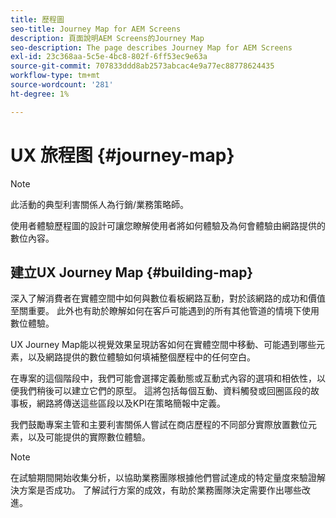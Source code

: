 ```yaml
---
title: 歷程圖
seo-title: Journey Map for AEM Screens
description: 頁面說明AEM Screens的Journey Map
seo-description: The page describes Journey Map for AEM Screens
exl-id: 23c368aa-5c5e-4bc8-802f-6ff53ec9e63a
source-git-commit: 707833ddd8ab2573abcac4e9a77ec88778624435
workflow-type: tm+mt
source-wordcount: '281'
ht-degree: 1%

---
```


# UX 旅程图 {#journey-map}

>[!NOTE]
>
>此活動的典型利害關係人為行銷/業務策略師。

使用者體驗歷程圖的設計可讓您瞭解使用者將如何體驗及為何會體驗由網路提供的數位內容。

## 建立UX Journey Map {#building-map}

深入了解消費者在實體空間中如何與數位看板網路互動，對於該網路的成功和價值至關重要。 此外也有助於瞭解如何在客戶可能遇到的所有其他管道的情境下使用數位體驗。

UX Journey Map能以視覺效果呈現訪客如何在實體空間中移動、可能遇到哪些元素，以及網路提供的數位體驗如何填補整個歷程中的任何空白。

在專案的這個階段中，我們可能會選擇定義動態或互動式內容的選項和相依性，以便我們稍後可以建立它們的原型。 這將包括每個互動、資料觸發或回圈區段的故事板，網路將傳送這些區段以及KPI在策略簡報中定義。

我們鼓勵專案主管和主要利害關係人嘗試在商店歷程的不同部分實際放置數位元素，以及可能提供的實際數位體驗。

>[!NOTE]
> 在試驗期間開始收集分析，以協助業務團隊根據他們嘗試達成的特定量度來驗證解決方案是否成功。 了解試行方案的成效，有助於業務團隊決定需要作出哪些改進。
